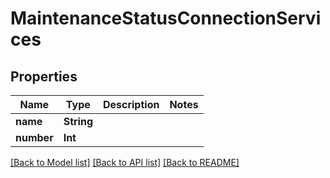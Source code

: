 # MaintenanceStatusConnectionServices

## Properties
Name | Type | Description | Notes
------------ | ------------- | ------------- | -------------
**name** | **String** |  | 
**number** | **Int** |  | 

[[Back to Model list]](../README.md#documentation-for-models) [[Back to API list]](../README.md#documentation-for-api-endpoints) [[Back to README]](../README.md)


